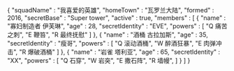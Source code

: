 {
  "squadName" : "我喜爱的英雄",
  "homeTown" : "瓦罗兰大陆",
  "formed" : 2016,
  "secretBase" : "Super tower",
  "active" : true,
  "members" : [
    {
      "name" : "寡妇制造者 伊芙琳",
      "age" : 28,
      "secretIdentity" : "EVE",
      "powers" : [
        "Q 痛苦之刺",
        "E 鞭笞",
        "R 最终抚慰"
      ]
    },
    {
      "name" : "酒桶 古拉加斯",
      "age" : 35,
      "secretIdentity" : "瘦哥",
      "powers" : [
        "Q 滚动酒桶",
        "W 醉酒狂暴",
        "E 肉弹冲击",
        "R 爆破酒桶"
      ]
    },
    { 
      "name" : "岩雀 塔利亚",
      "age" : 65,
      "secretIdentity" : "XX",
      "powers" : [
        "Q 石穿",
        "W 岩突",
        "E 撒石阵",
        "R 墙幔",
      ]
    }
  ]
}
